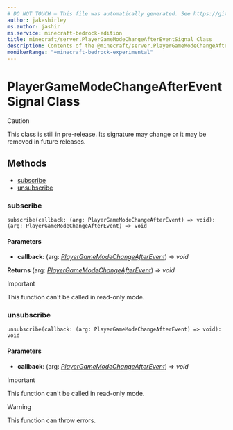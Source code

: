 ```yaml
---
# DO NOT TOUCH — This file was automatically generated. See https://github.com/mojang/minecraftapidocsgenerator to modify descriptions, examples, etc.
author: jakeshirley
ms.author: jashir
ms.service: minecraft-bedrock-edition
title: minecraft/server.PlayerGameModeChangeAfterEventSignal Class
description: Contents of the @minecraft/server.PlayerGameModeChangeAfterEventSignal class.
monikerRange: "=minecraft-bedrock-experimental"
---
```

# PlayerGameModeChangeAfterEventSignal Class

> [!CAUTION]
> This class is still in pre-release.  Its signature may change or it may be removed in future releases.

## Methods
- [subscribe](#subscribe)
- [unsubscribe](#unsubscribe)

### **subscribe**
`
subscribe(callback: (arg: PlayerGameModeChangeAfterEvent) => void): (arg: PlayerGameModeChangeAfterEvent) => void
`

#### **Parameters**
- **callback**: (arg: [*PlayerGameModeChangeAfterEvent*](PlayerGameModeChangeAfterEvent.md)) => *void*

**Returns** (arg: [*PlayerGameModeChangeAfterEvent*](PlayerGameModeChangeAfterEvent.md)) => *void*

> [!IMPORTANT]
> This function can't be called in read-only mode.

### **unsubscribe**
`
unsubscribe(callback: (arg: PlayerGameModeChangeAfterEvent) => void): void
`

#### **Parameters**
- **callback**: (arg: [*PlayerGameModeChangeAfterEvent*](PlayerGameModeChangeAfterEvent.md)) => *void*

> [!IMPORTANT]
> This function can't be called in read-only mode.

> [!WARNING]
> This function can throw errors.
